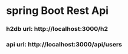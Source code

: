 # spring Boot Rest Api

###	h2db url: http://localhost:3000/h2
###	api url: http://localhost:3000/api/users  
